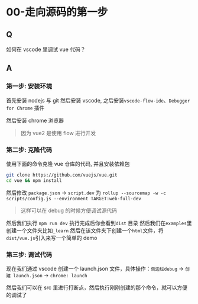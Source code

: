 # 00-走向源码的第一步

## Q

如何在 vscode 里调试 vue 代码？

## A

### 第一步: 安装环境

首先安装 nodejs 与 git
然后安装 vscode, 之后安装`vscode-flow-ide`、`Debugger for Chrome` 插件

然后安装 chrome 浏览器

> 因为 vue2 是使用 flow 进行开发

### 第二步: 克隆代码

使用下面的命令克隆 vue 仓库的代码, 并且安装依赖包

```bash
git clone https://github.com/vuejs/vue.git
cd vue && npm install
```

然后修改 `package.json` -> `script.dev` 为 `rollup --sourcemap -w -c scripts/config.js --environment TARGET:web-full-dev`

> 这样可以在 debug 的时候方便调试源代码

然后我们执行 `npm run dev`
执行完成后你会看到`dist` 目录
然后我们在`examples`里创建一个文件夹比如`_learn`
然后在该文件夹下创建一个`html`文件，将`dist/vue.js`引入来写一个简单的 demo

### 第三步: 调试代码

现在我们通过 vscode 创建一个 launch.json 文件，具体操作：`侧边栏debug` -> `创建 launch.json` -> `chrome: launch`

然后我们可以在 src 里进行打断点，然后执行刚刚创建的那个命令，就可以方便的调试了
